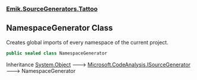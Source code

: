 ### [Emik.SourceGenerators.Tattoo](Emik.SourceGenerators.Tattoo.md 'Emik.SourceGenerators.Tattoo')

## NamespaceGenerator Class

Creates global imports of every namespace of the current project.

```csharp
public sealed class NamespaceGenerator
```

Inheritance [System.Object](https://docs.microsoft.com/en-us/dotnet/api/System.Object 'System.Object') &#129106; [Microsoft.CodeAnalysis.ISourceGenerator](https://docs.microsoft.com/en-us/dotnet/api/Microsoft.CodeAnalysis.ISourceGenerator 'Microsoft.CodeAnalysis.ISourceGenerator') &#129106; NamespaceGenerator